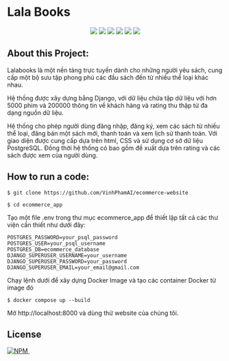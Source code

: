 # Lala Books

<p align='center'>
<img src="https://img.shields.io/badge/Django-239120?logo=django&logoColor=white" />
<img src="https://img.shields.io/badge/Python-563D7C?logo=python&logoColor=white" />
<img src="https://img.shields.io/badge/PostgreSQL-CC2927?logo=microsoft-sql-server&logoColor=white" />
<img src="https://img.shields.io/badge/html5-E34F26?logo=html5&logoColor=white" />
<img src="https://img.shields.io/badge/css3-1572B6?logo=css3&logoColor=white" />
<img src="https://img.shields.io/badge/Github-181717?logo=github&logoColor=white" />
</p>

## About this Project:

Lalabooks là một nền tảng trực tuyến dành cho những người yêu sách, cung cấp một bộ sưu tập phong phú các đầu sách đến từ nhiều thể loại khác nhau.

Hệ thống được xây dựng bằng Django, với dữ liệu  chứa tập dữ liệu với hơn 5000 phim và 200000 thông tin về khách hàng và rating thu thập từ đa dạng nguồn dữ liệu.

Hệ thống cho phép người dùng đăng nhập, đăng ký, xem các sách từ nhiều thể loại, đăng bán một sách mới, thanh toán và xem lịch sử thanh toán. Với giao diện được cung cấp dựa trên html, CSS và sử dụng cơ sở dữ liệu PostgreSQL. Đồng thời hệ thống có bao gồm đề xuất dựa trên rating và các sách được xem của người dùng.

## How to run a code:

```
$ git clone https://github.com/VinhPhamAI/ecommerce-website

$ cd ecommerce_app

```

Tạo một file .env trong thư mục ecommerce_app để thiết lập tất cả các thư viện cần thiết như dưới đây:

```
POSTGRES_PASSWORD=your_psql_password
POSTGRES_USER=your_psql_username
POSTGRES_DB=ecommerce_database
DJANGO_SUPERUSER_USERNAME=your_username
DJANGO_SUPERUSER_PASSWORD=your_password
DJANGO_SUPERUSER_EMAIL=your_email@gmail.com
```

Chạy lệnh dưới để xây dựng Docker Image và tạo các container Docker từ image đó 

```
$ docker compose up --build
```

Mở http://localhost:8000 và dùng thử website của chúng tôi.

## License

<a href="https://github.com/fl4viooliveira/django_ecommerce/blob/master/LICENSE">
    <img alt="NPM" src="https://img.shields.io/npm/l/license?style=for-the-badge">
</a>&nbsp;&nbsp;
